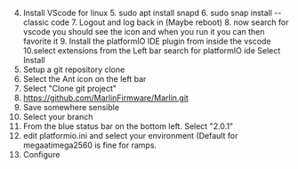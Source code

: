 
4. Install VScode for linux
	5. sudo apt install snapd
	6. sudo snap install --classic code
	7. Logout and log back in (Maybe reboot)
	8. now search for vscode you should see the icon and when you run it you can then favorite it
	9. Install the platformIO IDE plugin from inside the vscode
		10.select extensions from the Left bar
		search for platformIO ide
		Select Install
5. Setup a git repository clone
6. Select the Ant icon on the left bar
7. Select "Clone git project"
8. https://github.com/MarlinFirmware/Marlin.git
9. Save somewhere sensible
10. Select your branch
11. From the blue status bar on the bottom left.  Select "2.0.1"  
13. edit platformio.ini and select your environment (Default for megaatimega2560 is fine for ramps.
14. Configure
<!--stackedit_data:
eyJoaXN0b3J5IjpbLTEzODQ2MTAxMCwxODQwNzAyNzU3LC0xMT
UwNzI0NjIwLC03Mzg4Njg5OTQsMTEzNTc2MjMwNywxMjEzNTIy
MTAxLDExNjI1NzM5NDcsLTQ4Mzg2Nzg5NV19
-->